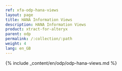 ```yaml
---
ref: xfa-odp-hana-views
layout: page
title: HANA Information Views
description: HANA Information Views
product: xtract-for-alteryx
parent: odp
permalink: /:collection/:path
weight: 4
lang: en_GB
---
```


{% include _content/en/odp/odp-hana-views.md %} 
